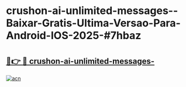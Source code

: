 # crushon-ai-unlimited-messages--Baixar-Gratis-Ultima-Versao-Para-Android-IOS-2025-#7hbaz

# <h2><a href="https://ainizakaria.my?title=crushon-ai-unlimited-messages-&ref=22M">🔗👉 🔴 crushon-ai-unlimited-messages-</a></h2>

[![acn](https://github.com/user-attachments/assets/0f9c940e-d8b0-45ae-aac7-cd30a18b3e1c)](https://ainizakaria.my?title=crushon-ai-unlimited-messages-&ref=22M)

